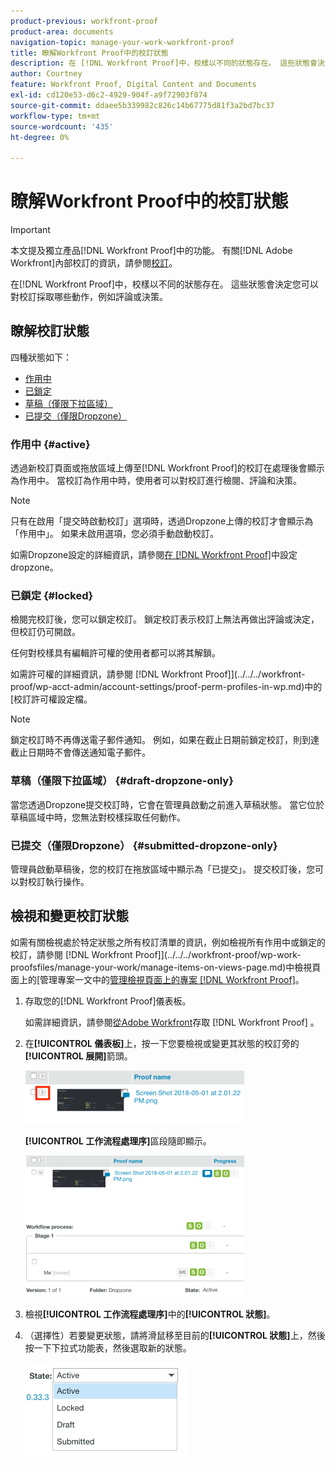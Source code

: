 ```yaml
---
product-previous: workfront-proof
product-area: documents
navigation-topic: manage-your-work-workfront-proof
title: 瞭解Workfront Proof中的校訂狀態
description: 在 [!DNL Workfront Proof]中，校樣以不同的狀態存在。 這些狀態會決定您可以對校訂採取哪些動作，例如評論或決策。
author: Courtney
feature: Workfront Proof, Digital Content and Documents
exl-id: cd120e53-d6c2-4929-904f-a9f72903f074
source-git-commit: ddaee5b339982c826c14b67775d81f3a2bd7bc37
workflow-type: tm+mt
source-wordcount: '435'
ht-degree: 0%

---
```


# 瞭解Workfront Proof中的校訂狀態

>[!IMPORTANT]
>
>本文提及獨立產品[!DNL Workfront Proof]中的功能。 有關[!DNL Adobe Workfront]內部校訂的資訊，請參閱[校訂](../../../review-and-approve-work/proofing/proofing.md)。

在[!DNL Workfront Proof]中，校樣以不同的狀態存在。 這些狀態會決定您可以對校訂採取哪些動作，例如評論或決策。

## 瞭解校訂狀態

四種狀態如下：

* [作用中](#active)
* [已鎖定](#locked)
* [草稿（僅限下拉區域）](#draft-dropzone-only)
* [已提交（僅限Dropzone）](#submitted-dropzone-only)

### 作用中 {#active}

透過新校訂頁面或拖放區域上傳至[!DNL Workfront Proof]的校訂在處理後會顯示為作用中。 當校訂為作用中時，使用者可以對校訂進行檢閱、評論和決策。

>[!NOTE]
>
>只有在啟用「提交時啟動校訂」選項時，透過Dropzone上傳的校訂才會顯示為「作用中」。 如果未啟用選項，您必須手動啟動校訂。

如需Dropzone設定的詳細資訊，請參閱[在 [!DNL Workfront Proof]](../../../workfront-proof/wp-acct-admin/account-settings/configure-dropzone-in-wp.md)中設定dropzone。

### 已鎖定 {#locked}

檢閱完校訂後，您可以鎖定校訂。 鎖定校訂表示校訂上無法再做出評論或決定，但校訂仍可開啟。

任何對校樣具有編輯許可權的使用者都可以將其解鎖。

如需許可權的詳細資訊，請參閱 [!DNL Workfront Proof]](../../../workfront-proof/wp-acct-admin/account-settings/proof-perm-profiles-in-wp.md)中的[校訂許可權設定檔。

>[!NOTE]
>
>鎖定校訂時不再傳送電子郵件通知。 例如，如果在截止日期前鎖定校訂，則到達截止日期時不會傳送通知電子郵件。

### 草稿（僅限下拉區域） {#draft-dropzone-only}

當您透過Dropzone提交校訂時，它會在管理員啟動之前進入草稿狀態。 當它位於草稿區域中時，您無法對校樣採取任何動作。

### 已提交（僅限Dropzone） {#submitted-dropzone-only}

管理員啟動草稿後，您的校訂在拖放區域中顯示為「已提交」。 提交校訂後，您可以對校訂執行操作。

## 檢視和變更校訂狀態

如需有關檢視處於特定狀態之所有校訂清單的資訊，例如檢視所有作用中或鎖定的校訂，請參閱 [!DNL Workfront Proof]](../../../workfront-proof/wp-work-proofsfiles/manage-your-work/manage-items-on-views-page.md)中檢視頁面上的[管理專案一文中的[管理檢視頁面上的專案 [!DNL Workfront Proof]](../../../workfront-proof/wp-work-proofsfiles/manage-your-work/manage-items-on-views-page.md)。

1. 存取您的[!DNL Workfront Proof]儀表板。

   如需詳細資訊，請參閱[從Adobe Workfront](../../../review-and-approve-work/proofing/managing-proofs-within-workfront/access-wf-proof-in-workfront.md)存取 [!DNL Workfront Proof] 。

1. 在&#x200B;**[!UICONTROL 儀表板]**&#x200B;上，按一下您要檢視或變更其狀態的校訂旁的&#x200B;**[!UICONTROL 展開]**&#x200B;箭頭。

   ![展開](assets/screen-shot-2018-05-02-at-11.31.29-am-350x85.png)

   **[!UICONTROL 工作流程處理序]**&#x200B;區段隨即顯示。

   ![工作流程處理序](assets/screen-shot-2018-05-02-at-11.33.20-am-350x226.png)

1. 檢視&#x200B;**[!UICONTROL 工作流程處理序]**&#x200B;中的&#x200B;**[!UICONTROL 狀態]**。

1. （選擇性）若要變更狀態，請將滑鼠移至目前的&#x200B;**[!UICONTROL 狀態]**&#x200B;上，然後按一下下拉式功能表，然後選取新的狀態。

   ![新狀態](assets/screen-shot-2018-05-02-at-11.35.30-am.png)
